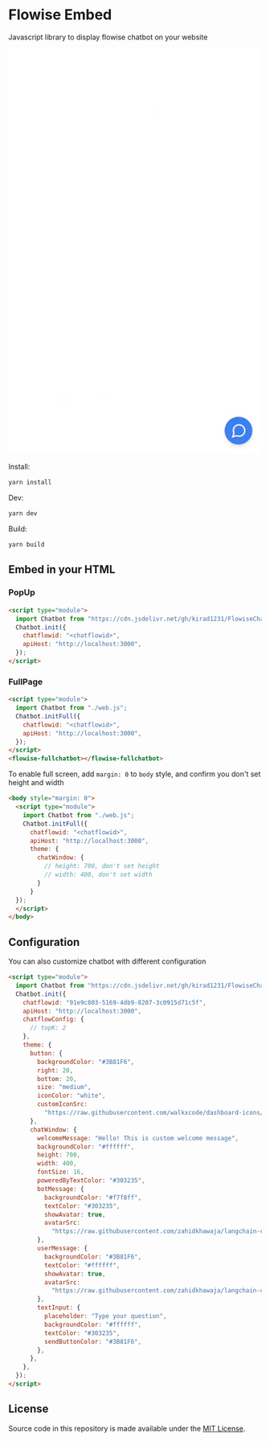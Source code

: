 <!-- markdownlint-disable MD030 -->

# Flowise Embed

Javascript library to display flowise chatbot on your website

![Flowise](https://github.com/FlowiseAI/FlowiseChatEmbed/blob/main/images/ChatEmbed.gif?raw=true)

Install:

```bash
yarn install
```

Dev:

```bash
yarn dev
```

Build:

```bash
yarn build
```

## Embed in your HTML

### PopUp

```html
<script type="module">
  import Chatbot from "https://cdn.jsdelivr.net/gh/kirad1231/FlowiseChatEmbed@v1/dist/web.js/FlowiseChatEmbed-main/dist/web.js";
  Chatbot.init({
    chatflowid: "<chatflowid>",
    apiHost: "http://localhost:3000",
  });
</script>
```

### FullPage

```html
<script type="module">
  import Chatbot from "./web.js";
  Chatbot.initFull({
    chatflowid: "<chatflowid>",
    apiHost: "http://localhost:3000",
  });
</script>
<flowise-fullchatbot></flowise-fullchatbot>
```

To enable full screen, add `margin: 0` to <code>body</code> style, and confirm you don't set height and width

```html
<body style="margin: 0">
  <script type="module">
    import Chatbot from "./web.js";
    Chatbot.initFull({
      chatflowid: "<chatflowid>",
      apiHost: "http://localhost:3000",
      theme: {
        chatWindow: {
          // height: 700, don't set height
          // width: 400, don't set width
        }
      }
  });
  </script>
</body>
```

## Configuration

You can also customize chatbot with different configuration

```html
<script type="module">
  import Chatbot from "https://cdn.jsdelivr.net/gh/kirad1231/FlowiseChatEmbed@v1/dist/web.js/FlowiseChatEmbed-main/dist/web.js";
  Chatbot.init({
    chatflowid: "91e9c803-5169-4db9-8207-3c0915d71c5f",
    apiHost: "http://localhost:3000",
    chatflowConfig: {
      // topK: 2
    },
    theme: {
      button: {
        backgroundColor: "#3B81F6",
        right: 20,
        bottom: 20,
        size: "medium",
        iconColor: "white",
        customIconSrc:
          "https://raw.githubusercontent.com/walkxcode/dashboard-icons/main/svg/google-messages.svg",
      },
      chatWindow: {
        welcomeMessage: "Hello! This is custom welcome message",
        backgroundColor: "#ffffff",
        height: 700,
        width: 400,
        fontSize: 16,
        poweredByTextColor: "#303235",
        botMessage: {
          backgroundColor: "#f7f8ff",
          textColor: "#303235",
          showAvatar: true,
          avatarSrc:
            "https://raw.githubusercontent.com/zahidkhawaja/langchain-chat-nextjs/main/public/parroticon.png",
        },
        userMessage: {
          backgroundColor: "#3B81F6",
          textColor: "#ffffff",
          showAvatar: true,
          avatarSrc:
            "https://raw.githubusercontent.com/zahidkhawaja/langchain-chat-nextjs/main/public/usericon.png",
        },
        textInput: {
          placeholder: "Type your question",
          backgroundColor: "#ffffff",
          textColor: "#303235",
          sendButtonColor: "#3B81F6",
        },
      },
    },
  });
</script>
```

## License

Source code in this repository is made available under the [MIT License](https://github.com/FlowiseAI/Flowise/blob/master/LICENSE.md).
